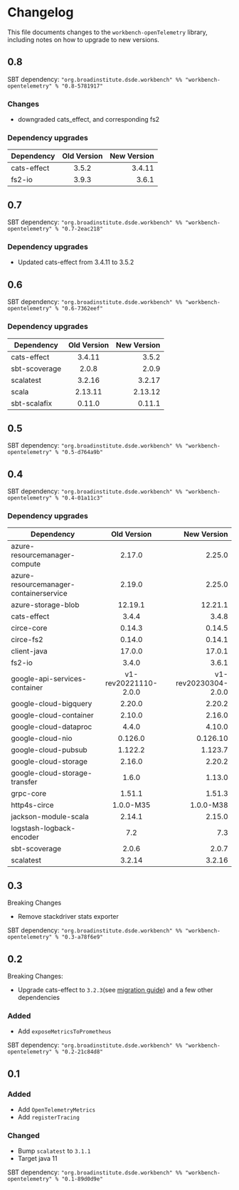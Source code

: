 # Changelog

This file documents changes to the `workbench-openTelemetry` library, including notes on how to upgrade to new versions.

## 0.8

SBT dependency: `"org.broadinstitute.dsde.workbench" %% "workbench-opentelemetry" % "0.8-5781917"`

### Changes
* downgraded cats_effect, and corresponding fs2

### Dependency upgrades
| Dependency                    |     Old Version      |          New Version |
|-------------------------------|:--------------------:|---------------------:|
| cats-effect                   |         3.5.2        |               3.4.11 |
| fs2-io                        |         3.9.3        |                3.6.1 |


## 0.7

SBT dependency: `"org.broadinstitute.dsde.workbench" %% "workbench-opentelemetry" % "0.7-2eac218"`

### Dependency upgrades
- Updated cats-effect from 3.4.11 to 3.5.2

## 0.6

SBT dependency: `"org.broadinstitute.dsde.workbench" %% "workbench-opentelemetry" % "0.6-7362eef"`

### Dependency upgrades
| Dependency   | Old Version | New Version |
|----------|:-----------:|------------:|
| cats-effect |   3.4.11    |       3.5.2 |
| sbt-scoverage                          |    2.0.8    |       2.0.9 |
| scalatest                              |   3.2.16    |      3.2.17 |
| scala       |   2.13.11   |     2.13.12 |
| sbt-scalafix       |   0.11.0    |      0.11.1 |

## 0.5

SBT dependency: `"org.broadinstitute.dsde.workbench" %% "workbench-opentelemetry" % "0.5-d764a9b"`

## 0.4

SBT dependency: `"org.broadinstitute.dsde.workbench" %% "workbench-opentelemetry" % "0.4-01a11c3"`

### Dependency upgrades
| Dependency   |      Old Version      |  New Version |
|----------|:-------------:|------:|
| azure-resourcemanager-compute |  2.17.0 | 2.25.0 |
| azure-resourcemanager-containerservice |  2.19.0 | 2.25.0 |
| azure-storage-blob |  12.19.1 | 12.21.1 |
| cats-effect |  3.4.4 | 3.4.8 |
| circe-core |  0.14.3 | 0.14.5 |
| circe-fs2 |  0.14.0 | 0.14.1 |
| client-java |  17.0.0 | 17.0.1 |
| fs2-io |  3.4.0 | 3.6.1 |
| google-api-services-container |  v1-rev20221110-2.0.0 | v1-rev20230304-2.0.0 |
| google-cloud-bigquery |  2.20.0 | 2.20.2 |
| google-cloud-container |  2.10.0 | 2.16.0 |
| google-cloud-dataproc |  4.4.0 | 4.10.0 |
| google-cloud-nio |  0.126.0 | 0.126.10 |
| google-cloud-pubsub |  1.122.2 | 1.123.7 |
| google-cloud-storage |  2.16.0 | 2.20.2 |
| google-cloud-storage-transfer |  1.6.0 | 1.13.0 |
| grpc-core |  1.51.1 | 1.51.3 |
| http4s-circe |  1.0.0-M35 | 1.0.0-M38 |
| jackson-module-scala |  2.14.1 | 2.15.0 |
| logstash-logback-encoder |  7.2 | 7.3 |
| sbt-scoverage |  2.0.6 | 2.0.7 |
| scalatest |  3.2.14 | 3.2.16 |

## 0.3
Breaking Changes

- Remove stackdriver stats exporter

SBT dependency: `"org.broadinstitute.dsde.workbench" %% "workbench-opentelemetry" % "0.3-a78f6e9"`

## 0.2
Breaking Changes:
- Upgrade cats-effect to `3.2.3`(see [migration guide](https://typelevel.org/cats-effect/docs/migration-guide#run-the-scalafix-migration)) and a few other dependencies

### Added
- Add `exposeMetricsToPrometheus`

SBT dependency: `"org.broadinstitute.dsde.workbench" %% "workbench-opentelemetry" % "0.2-21c84d8"`

## 0.1

### Added
- Add `OpenTelemetryMetrics`
- Add `registerTracing`

### Changed
- Bump `scalatest` to `3.1.1`
- Target java 11

SBT dependency: `"org.broadinstitute.dsde.workbench" %% "workbench-opentelemetry" % "0.1-89d0d9e"`
